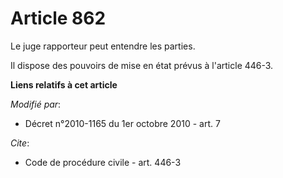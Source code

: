 # Article 862

Le juge rapporteur peut entendre les parties. 

Il dispose des pouvoirs de mise en état prévus à l'article 446-3.

**Liens relatifs à cet article**

_Modifié par_:

  - Décret n°2010-1165 du 1er octobre 2010 - art. 7

_Cite_:

  - Code de procédure civile - art. 446-3
